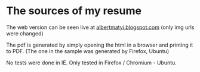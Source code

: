 # The sources of my resume


The web version can be seen live at [albertmatyi.blogspot.com][1] (only img urls were changed)

The pdf is generated by simply opening the html in a browser and printing it to PDF.
(The one in the sample was generated by Firefox, Ubuntu)


No tests were done in IE. Only tested in Firefox / Chromium - Ubuntu.


   [1]: http://albertmatyi.blogspot.de/
